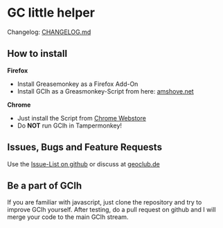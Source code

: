 GC little helper
================

Changelog: [CHANGELOG.md](https://github.com/amshove/GC_little_helper/blob/master/CHANGELOG.md)

How to install
--------------
**Firefox**
* Install Greasemonkey as a Firefox Add-On
* Install GClh as a Greasmonkey-Script from here: [amshove.net](http://www.amshove.net/greasemonkey/updates.php)

**Chrome**
* Just install the Script from [Chrome Webstore](https://chrome.google.com/webstore/detail/gc-little-helper/aimnideehoepfoiniigacdpefnlngnob)
* Do **NOT** run GClh in Tampermonkey!

Issues, Bugs and Feature Requests
---------------------------------
Use the [Issue-List on github](https://github.com/amshove/GC_little_helper/issues) or discuss at [geoclub.de](http://forum.geoclub.de/viewtopic.php?f=117&t=46168)

Be a part of GClh
-----------------
If you are familiar with javascript, just clone the repository and try to improve GClh yourself. After testing, do a pull request on github and I will merge your code to the main GClh stream.
